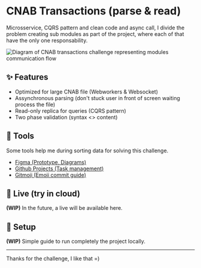 # CNAB Transactions (parse & read)

Microsservice, CQRS pattern and clean code and async call, I divide the problem creating sub modules as part of the project, where each of that have the only one responsability.

![Diagram of CNAB transactions challenge representing modules communication flow](/assets/cnab-transactions-challenge.jpg "Diagram of CNAB transactions challenge representing modules communication flow")

## :sparkles: Features

- Optimized for large CNAB file (Webworkers & Websocket)
- Assynchronous parsing (don't stuck user in front of screen waiting process the file)
- Read-only replica for queries (CQRS pattern)
- Two phase validation (syntax <> content)

## :wrench: Tools

Some tools help me during sorting data for solving this challenge.

- [Figma (Prototype, Diagrams)](https://www.figma.com/file/SojiZde1lqf1aJBHvYO3rK/cnab-transactions?type=design&node-id=0%3A1&mode=design&t=0TsjFKfLv9Kn7xup-1)
- [Github Projects (Task management)](https://github.com/leoelios/desafio-dev/projects?query=is%3Aopen)
- [Gitmoji (Emoji commit guide)](https://gitmoji.dev/)

## :tada: Live (try in cloud)

**(WIP)** In the future, a live will be available here.

## :rocket: Setup

**(WIP)** Simple guide to run completely the project locally.

---

Thanks for the challenge, I like that =)
